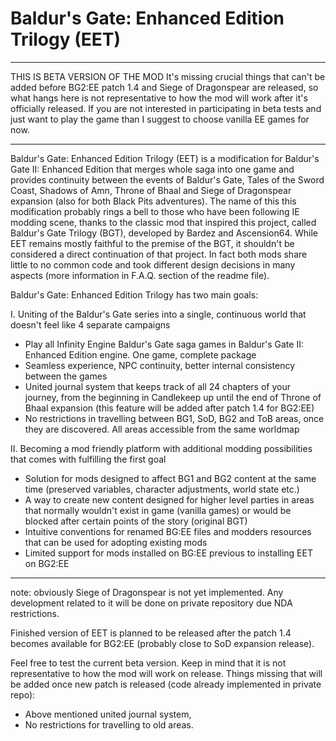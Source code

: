 # Baldur's Gate: Enhanced Edition Trilogy (EET)

-------------

THIS IS BETA VERSION OF THE MOD
It's missing crucial things that can't be added before BG2:EE patch 1.4 and Siege of Dragonspear are released, so what hangs here is not representative to how the mod will work after it's officially released. If you are not interested in participating in beta tests and just want to play the game than I suggest to choose vanilla EE games for now.

-------------

Baldur's Gate: Enhanced Edition Trilogy (EET) is a modification for Baldur's Gate II: Enhanced Edition that merges whole saga into one game and provides continuity between the events of Baldur's Gate, Tales of the Sword Coast, Shadows of Amn, Throne of Bhaal and Siege of Dragonspear expansion (also for both Black Pits adventures). The name of this this modification probably rings a bell to those who have been following IE modding scene, thanks to the classic mod that inspired this project, called Baldur's Gate Trilogy (BGT), developed by Bardez and Ascension64. While EET remains mostly faithful to the premise of the BGT, it shouldn't be considered a direct continuation of that project. In fact both mods share little to no common code and took different design decisions in many aspects (more information in F.A.Q. section of the readme file).

Baldur's Gate: Enhanced Edition Trilogy has two main goals:

I. Uniting of the Baldur's Gate series into a single, continuous world that doesn't feel like 4 separate campaigns
- Play all Infinity Engine Baldur's Gate saga games in Baldur's Gate II: Enhanced Edition engine. One game, complete package
- Seamless experience, NPC continuity, better internal consistency between the games
- United journal system that keeps track of all 24 chapters of your journey, from the beginning in Candlekeep up until the end of Throne of Bhaal expansion (this feature will be added after patch 1.4 for BG2:EE)
- No restrictions in travelling between BG1, SoD, BG2 and ToB areas, once they are discovered. All areas accessible from the same worldmap

II. Becoming a mod friendly platform with additional modding possibilities that comes with fulfilling the first goal
- Solution for mods designed to affect BG1 and BG2 content at the same time (preserved variables, character adjustments, world state etc.)
- A way to create new content designed for higher level parties in areas that normally wouldn't exist in game (vanilla games) or would be blocked after certain points of the story (original BGT)
- Intuitive conventions for renamed BG:EE files and modders resources that can be used for adopting existing mods
- Limited support for mods installed on BG:EE previous to installing EET on BG2:EE

-------------

note: obviously Siege of Dragonspear is not yet implemented. Any development related to it will be done on private repository due NDA restrictions.

Finished version of EET is planned to be released after the patch 1.4 becomes available for BG2:EE (probably close to SoD expansion release).

Feel free to test the current beta version. Keep in mind that it is not representative to how the mod will work on release. Things missing that will be added once new patch is released (code already implemented in private repo):
- Above mentioned united journal system,
- No restrictions for travelling to old areas.